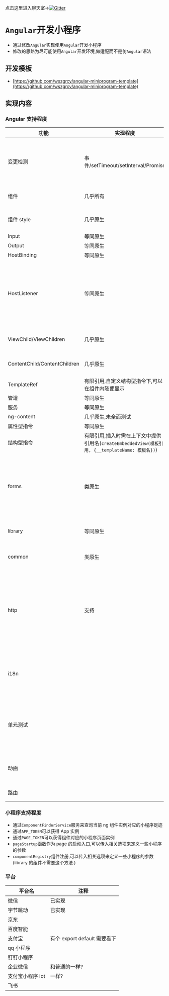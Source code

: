 点击这里进入聊天室->[![Gitter](https://badges.gitter.im/angular-miniprogram/community.svg)](https://gitter.im/angular-miniprogram/community?utm_source=badge&utm_medium=badge&utm_campaign=pr-badge)

# `Angular`开发小程序

- 通过修改`Angular`实现使用`Angular`开发小程序
- 修改的思路为尽可能使用`Angular`开发环境,做适配而不是仿`Angular`语法

## 开发模板

- [https://github.com/wszgrcy/angular-miniprogram-template](https://github.com/wszgrcy/angular-miniprogram-template)

## 实现内容

### Angular 支持程度

| 功能                         | 实现程度                                                                                        | 未实现内容                                                                                                                                    | 备注                                                                                                                                                                           |
| ---------------------------- | ----------------------------------------------------------------------------------------------- | --------------------------------------------------------------------------------------------------------------------------------------------- | ------------------------------------------------------------------------------------------------------------------------------------------------------------------------------ |
| 变更检测                     | 事件/setTimeout/setInterval/Promise                                                             |                                                                                                                                               | web 上可能产生变更的方法已经都 hook 了,如果还有小程序平台可能产生变更检测的操作,可以再添加                                                                                     |
| 组件                         | 几乎所有                                                                                        | 小程序的原生组件需要设置`schemas:[NO_ERRORS_SCHEMA]`                                                                                          |
| 组件 style                   | 几乎原生                                                                                        | styles 内联属性不可使用,                                                                                                                      | 未测试全局样式与组件样式等共同作用的影响                                                                                                                                       |
| Input                        | 等同原生                                                                                        |                                                                                                                                               |
| Output                       | 等同原生                                                                                        |
| HostBinding                  | 等同原生                                                                                        |
| HostListener                 | 等同原生                                                                                        | bind:xxx 无法使用原因为 ng 将此解构解析为`目标(window/document等):方法`,所以如果设置为`xxx`则编译时为`bind:xxx`,可以使用 bindxxx 这种方式代替 |
| ViewChild/ViewChildren       | 几乎原生                                                                                        | 查询的节点为代理节点,不可当做引用插入                                                                                                         |
| ContentChild/ContentChildren | 几乎原生                                                                                        | 查询的节点为代理节点,不可当做引用插入                                                                                                         |
| TemplateRef                  | 有限引用,自定义结构型指令下,可以在组件内随便显示                                                | 全局引用                                                                                                                                      |
| 管道                         | 等同原生                                                                                        |
| 服务                         | 等同原生                                                                                        |
| ng-content                   | 几乎原生,未全面测试                                                                             |
| 属性型指令                   | 等同原生                                                                                        |
| 结构型指令                   | 有限引用,插入时需在上下文中提供引用名(`createEmbeddedView(模板引用, {__templateName: 模板名})`) | 全局上下文中引用                                                                                                                              |
| forms                        | 类原生                                                                                          |                                                                                                                                               | 重写部分源码,实现小程序的一些双向绑定,移除不能使用的双向绑定指令,使用`angular-miniprogram/forms`与`@angular/forms`完全一致,未来也将适配                                        |
| library                      | 等同原生                                                                                        |                                                                                                                                               | 编译的组件库可以在 web 上使用,反之不行                                                                                                                                         |
| common                       | 类原生                                                                                          |                                                                                                                                               | 同 forms,`angular-miniprogram/common`代替`@angular/common`                                                                                                                     |
| http                         | 支持                                                                                            |                                                                                                                                               | 感谢`@HyperLife1119`提供,未测试,使用`angular-miniprogram`引用`WxHttpBackend,{provide: HttpBackend, useExisting: WxHttpBackend}`.可以先自行添加或等未来加入到默认的 module 集成 |
| i18n                         |                                                                                                 | 不支持                                                                                                                                        | 众所周知,国内使用 i18n 的并不多,使用 ng 内置的 i18n 功能就更少了,目前内置的 i18n 并不支持,但是可以用第三方支持                                                                 |
| 单元测试                     |                                                                                                 | 不支持                                                                                                                                        | 同理,目前来说单元测试比 i18n 重要些,但是由于平台的不开放性,所以如果支持需要自己模拟一个环境,但是这个也不影响开发                                                               |
| 动画                         |                                                                                                 | 不支持                                                                                                                                        | 这部分没有仔细研究,但是也有 css 可以稍微代替下,优先级也不高                                                                                                                    |
| 路由                         |                                                                                                 | 不支持                                                                                                                                        | 没有多级路由,实现起来比较鸡肋                                                                                                                                                  |

### 小程序支持程度

- 通过`ComponentFinderService`服务来查询当前 ng 组件实例对应的小程序足迹
- 通过`APP_TOKEN`可以获得 App 实例
- 通过`PAGE_TOKEN`可以获得组件对应的小程序页面实例
- `pageStartup`函数作为 page 的启动入口,可以传入相关选项来定义一些小程序的参数
- `componentRegistry`组件注册,可以传入相关选项来定义一些小程序的参数(library 的组件不需要这个方法.)

### 平台

| 平台名           | 注释                         |
| ---------------- | ---------------------------- |
| 微信             | 已实现                       |
| 字节跳动         | 已实现                     |
| 京东             |
| 百度智能         |
| 支付宝           | 有个 export default 需要看下 |
| qq 小程序        |
| 钉钉小程序       |                              |
| 企业微信         | 和普通的一样?                |
| 支付宝小程序 iot | 一样?                        |
| 飞书             |                              |
